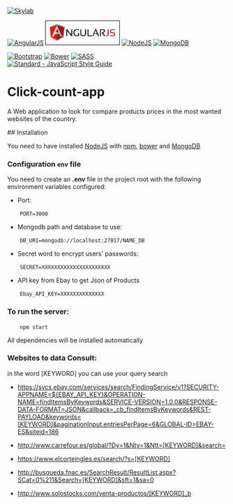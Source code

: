 [![Skylab](https://github.com/FransLopez/logo-images/blob/master/logos/skylab-56.png)](http://www.skylabcoders.com/)  

[![AngularJS](https://github.com/FransLopez/logo-images/blob/master/logos/angularjs.png)](https://angularjs.org/)
[![AngularJS](https://github.com/Iggy-Codes/logo-images/blob/master/logos/angularjs.png)](https://angularjs.org/)
[![NodeJS](https://github.com/FransLopez/logo-images/blob/master/logos/nodejs.png)](https://nodejs.org/)
[![MongoDB](https://github.com/FransLopez/logo-images/blob/master/logos/mongodb.png)](https://www.mongodb.com/)

[![Bootstrap](https://github.com/FransLopez/logo-images/blob/master/logos/bootstrap.png)](http://getbootstrap.com/)
[![Bower](https://github.com/FransLopez/logo-images/blob/master/logos/bower.png)](https://bower.io/)
[![SASS](https://github.com/FransLopez/logo-images/blob/master/logos/sass.png)](http://sass-lang.com/)  
[![Standard - JavaScript Style Guide](https://img.shields.io/badge/code%20style-standard-brightgreen.svg)](http://standardjs.com/)

# Click-count-app
A Web application to look for compare products prices in the most wanted websites of the country.

## Installation

You need to have installed [NodeJS](https://nodejs.org/) with [npm](https://www.npmjs.com/), [bower](https://bower.io/) and [MongoDB](https://www.mongodb.com/)

### Configuration `env` file
You need to create an **.env** file in the project root with the following environment variables configured:
- Port:
```
    PORT=3000
```

- Mongodb path and database to use:
```
    DB_URI=mongodb://localhost:27017/NAME_DB
```

- Secret word to encrypt users' passwords:
```
    SECRET=XXXXXXXXXXXXXXXXXXXXXX
```

- API key from Ebay to get Json of Products
```
    Ebay_API_KEY=XXXXXXXXXXXXXX
```

### To run the server:
```
    npm start
```
All dependencies will be installed automatically

### Websites to data Consult:

in the word [KEYWORD] you can use your query search

- https://svcs.ebay.com/services/search/FindingService/v1?SECURITY-APPNAME=${EBAY_API_KEY}&OPERATION-NAME=findItemsByKeywords&SERVICE-VERSION=1.0.0&RESPONSE-DATA-FORMAT=JSON&callback=_cb_findItemsByKeywords&REST-PAYLOAD&keywords=[KEYWORD]&paginationInput.entriesPerPage=6&GLOBAL-ID=EBAY-ES&siteid=186

- http://www.carrefour.es/global/?Dy=1&Nty=1&Ntt=[KEYWORD]&search=

- https://www.elcorteingles.es/search/?s=[KEYWORD]

- http://busqueda.fnac.es/SearchResult/ResultList.aspx?SCat=0%211&Search=[KEYWORD]&sft=1&sa=0

- http://www.solostocks.com/venta-productos/[KEYWORD]_b

